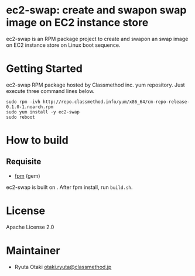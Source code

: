 ec2-swap: create and swapon swap image on EC2 instance store
============================================================

ec2-swap is an RPM package project to create and swapon an swap image on EC2 instance store on Linux boot sequence.

# Getting Started

ec2-swap RPM package hosted by Classmethod inc. yum repository.
Just execute three command lines below.

    sudo rpm -ivh http://repo.classmethod.info/yum/x86_64/cm-repo-release-0.1.0-1.noarch.rpm
    sudo yum install -y ec2-swap
    sudo reboot

# How to build

## Requisite

- [fpm](https://github.com/jordansissel/fpm) (gem)

ec2-swap is built on . After fpm install, run `build.sh`.

# License

Apache License 2.0

# Maintainer

- Ryuta Otaki <otaki.ryuta@classmethod.jp>

